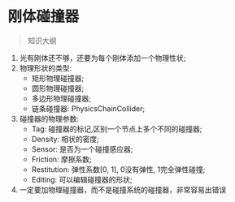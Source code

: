 # 刚体碰撞器 

> 知识大纲
1. 光有刚体还不够，还要为每个刚体添加一个物理性状;
2. 物理形状的类型:
    * 矩形物理碰撞器;
    * 圆形物理碰撞器;
    * 多边形物理碰撞器;
    * 链条碰撞器: PhysicsChainCollider; 
3. 碰撞器的物理参数:
    * Tag: 碰撞器的标记,区别一个节点上多个不同的碰撞器;
    * Density: 相状的密度;
    * Sensor: 是否为一个碰撞感应器;
    * Friction: 摩擦系数;
    * Restitution: 弹性系数[0, 1], 0没有弹性, 1完全弹性碰撞;
    * Editing: 可以编辑碰撞器的形状;
4. 一定要加物理碰撞器，而不是碰撞系统的碰撞器，非常容易出错误
